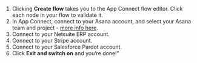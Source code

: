 1. Clicking **Create flow** takes you to the App Connect flow editor. Click each node in your flow to validate it.  
1. In App Connect, connect to your Asana account, and select your Asana team and project - [more info here](https://developer.ibm.com/integration/docs/app-connect/how-to-guides-for-apps/use-ibm-app-connect-asana/).
1. Connect to your Netsuite ERP account. 
1. Connect to your Stripe account. 
1. Connect to your Salesforce Pardot account. 
1. Click **Exit and switch on** and you’re done!"
